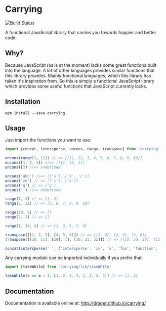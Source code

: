 # Carrying
[![Build Status](https://travis-ci.org/drager/carrying.svg?branch=master)](https://travis-ci.org/drager/carrying)

A functional JavaScript library that carries you towards happier and better code.

## Why?
Because JavaScript (as is at the moment) lacks some great functions built into the language.
A lot of other languages provides similar functions that this library provides.
Mainly functional languages, which this library has taken it's inspiration from. So this is simply a
functional JavaScript library which provides some useful functions that JavaScript currently lacks.

## Installation
```
npm install --save carrying
```

## Usage
Just import the functions you want to use:

```js
import {concat, intersperse, uncons, range, transpose} from 'carrying'

uncons(range(1, 11)) // => [[1], [2, 3, 4, 5, 6, 7, 8, 9, 10]]
uncons([1, 2, 3]) //=> [[1], [2, 3]]
uncons([]) //=> undefined

uncons('abc') //=> [['a'], ['b', 'c']]
uncons('ze') // => [['z'], ['e']]
uncons('q') // => ['q']
uncons('') //=> undefined

range(1, 3) // => [1, 2]
range(5, 11) // => [5, 6, 7, 8, 9, 10]

range(10, 9) // => []
range(2, 2) // => []

range(1, 10, 2) // => [1, 3, 5, 7, 9]

transpose([[1, 2, 3], [4, 5, 6]]) // => [[1, 4], [2, 5], [3, 6]]
transpose([[10, 11], [20], [], [30, 31, 32]]) // => [[10, 20, 30], [11, 31], [32]]

concat(intersperse(' ', ['intersperse', 'is', 'a', 'fun', 'function', '!'])) // => 'intersperse is a fun function !'
```

Any carrying module can be imported individually if you prefer that:
```js
import {takeWhile} from 'carrying/lib/takeWhile'

takeWhile(a => a < 3, [1, 2, 3, 4, 1, 2, 3, 4]) // => [1, 2]
```

## Documentation
Documentation is available online at: http://drager.github.io/carrying/
